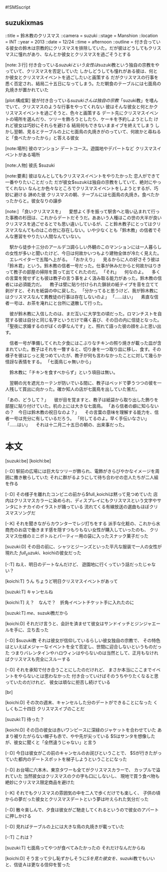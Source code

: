 #!SMSscript

## suzukixmas

::title = 鈴木教のクリスマス
::camera = suzuki
::stage = Manshion
::location = INT
::year = 2013
::date = 12/24
::time = afternoon
::outline = 付き合っている彼女の鈴木は宗教的にクリスマスを排除していた。だが彼はどうしてもクリスマスに憧れがあり、なんとか彼女とクリスマスを過ごそうとする

[note:３行]
付き合っている$suzukiという女性は$suzuki教という独自の宗教をやっていて、クリスマスを否定していた
しかしどうしても憧れがある彼は、何とか彼女とクリスマスイベントを過ごしたいと画策する
だがクリスマスの行事を悉く否定され、結局二十五日になってしまう。ただ朝食のテーブルには七面鳥の丸焼きが置かれていた

[plot:構成案]
彼が付き合っている$suzukiさんは独自の宗教「$suzuki教」を嗜んでいて、クリスマスのような行事をやってくれない
彼はそんな彼女と何とかクリスマスイベントを過ごそうと、色々と画策する
デート先にクリスマスイベントの場所を選んだり、ツリーを飾ろうとしたり、ケーキを予約しようとした
けれど彼女は巧妙にそれらを避ける
結局何もできないままイブを終えてしまう
しかし翌朝、見るとテーブルの上に七面鳥の丸焼きがのっていて、何故かと尋ねると「食べたかったから」と答える彼女

[note:場所]
彼のマンション
デートコース。遊園地やデパートなど
クリスマスイベントがある場所

[note:人物]
彼氏
$suzuki

[note:要素]
彼はなんとしてもクリスマスイベントをやりたかった
恋人ができて一番やりたいことだった
だが彼女$suzukiは独自の宗教をしていて、絶対にやってくれない
なんとか色々なところでクリスマスイベントをしようとするが、巧妙に避ける
諦めた彼
クリスマスの朝、テーブルには七面鳥の丸焼き。食べたかったからと。彼女なりの譲歩

[note:]
「良いクリスマスを」
　愛想よく手を振って駅舎へと吸い込まれて行った事務の杉田は、これからデートだそうだ。ああいう人種はこの世の大半が良いクリスマスを過ごせるとでも思い違いしているが、こと鈴木教子にとってはクリスマスなんてものはこの世に存在しない。いや少なくとも「鈴木教」の信者でそんな悪習をやりたい人間なんていない。

　駅から徒歩十三分のアールデコ調らしい外観のこのマンションには一人暮らしの女性が多いと聞いたけど、今日は何故かいつもより建物全体が冷たく見えた。
　エレベイターで五階へ上がる。
「おかえり」
　見るからに人の好さそう彼は「鈴木君」という。鈴木教の信者一号だった。仕事が休みだからと何故かはりきって教子の部屋の掃除を買って出てくれたのだ。
「それ」
　何なのよ。
　多くの言葉を発せずとも彼は教子の言う事をよく汲み取る能力があった。鈴木教の信者には必須能力だ。
　教子は壁に貼り付けられた鎖状の紙テイプを音を立てて剥がすと、それを紙袋の中に戻した。
「分かってると思うけど、我が鈴木教にはクリスマスなんて異教徒の行事は存在しないのよ」
「……はい」
　素直な信者一号は、お茶を淹れにと台所に退散して行った。

　彼が鈴木教に入信したのは、まだ互いに大学生の頃だった。ロマンチストを自覚する彼は自分と同じ名字というだけで痛く喜び、その日の内に信徒となった。「聖夜に求婚するのがぼくの夢なんです」と、照れて語った彼の顔をふと思い出す。

　信者一号が準備してくれた夕食にはこぶりなチキンの照り焼きが載った皿が含まれていた。教子はそれを一瞥すると、切り身を一つ取り皿に移し、食す。その様子を彼はじっと見つめていたが、教子が何も言わなかったことに対して幾らか怪訝な表情をする。
「七面鳥じゃ無いから」

　鈴木教に「チキンを食すべからず」という項目は無い。

　翌朝の光を遮光カーテンが防いでいる間に、教子はベッドで夢うつつの彼を一人残して買出に向かった。確か知人の店が七面鳥を出していた筈だ。

「あの、どうして？」
　彼が目を覚ますと、教子は紙袋から取り出した飾りを部屋に貼り付けていた。机の上には大きな七面鳥。
「あら信者の癖に知らないの？　今日は鈴木教の祝日なのよ？」
　その言葉の意味を理解する能力を、信者一号は充分に有しているだろう。
「何してるのよ。早く手伝いなさい」
「……はい」
　それは十二月二十五日の朝の、出来事だった。

# 本文

[suzuki:be]
[koichi:be]

[-:D]
駅前の広場には巨大なツリーが飾られ、電飾がきらびやかなイメージを周囲に撒き散らしていた
それに群がるようにして待ち合わせの恋人たちが二人組を作る

[-:D]
その様子を離れたコンビニの前から$full_koichiは黙って見つめていた
店内はクリスマスカラーに染められ、ディスプレイにもクリスマスという文字やサンタにトナカイのイラストが踊っている
流れてくる有線放送の選曲もほぼクリスマスソングだ

[-:K]
それを聞きながらカウンターでレジ打ちをする
派手な化粧の、これから水商売のお店で働きます感を隠すつもりもない女性が購入していったのも、
クリスマス仕様のミニボトルとパーティー用の袋に入ったスナック菓子だった

[suzuki:D]
その目の前に、シャツとジーンズといった平凡な服装で一人の女性が現れた
$full_suzuki、$koichiの彼女だった

[-:T]
ねえ、明日のデートなんだけど、
遊園地に行くっていう話だったじゃない？

[koichi:T]
うん
ちょうど明日クリスマスイベントがあって

[suzuki:T]
キャンセルね

[koichi:T]
え？　なんで？　折角イベントチケット手に入れたのに

[suzuki:T]
$me、$suzuki教だから

[koichi:D]
それだけ言うと、会計を済ませて彼女はサンドイッチとジンジャエールを手に、立ち去った

[-:D]
$suzuki教
それは彼女が信仰しているらしい彼女独自の宗教で、
その特色はといえばメジャーなイベントを全て否定し、世間に迎合しないというものだった
つまりバレンタインやハロウィンはやらないのは当然として、正月もなければクリスマスも完全にスルーする

[-:D]
それを承知で付き合うことにしたのだけれど、
まさか本当にここまでイベントをやらないとは思わなかった
付き合っていけばそのうちやりたくなると思っていたのだけれど、
彼女は頑なに拒否し続けている

[br]

[koichi:D]
その次の週末、キャンセルした分のデートができることになった
くしくも二十四日
クリスマスイブのことだ

[suzuki:T]
待った？

[koichi:D]
その日の彼女は赤いワンピースに深緑のジャケットを合わせていた
あまり被りたがらない帽子も赤で、やや先が尖っている
$Sはサンタを想像したが、彼女に聞くと「全然違うじゃない」と言う

[-:D]
今日は彼女がこの前のキャンセルのお詫びということで、
$Sが行きたがっていた都内のデートスポットを梯子しようということになった

[-:D]
お台場に六本木、東京タワーも全てがクリスマスカラーで、
カップルで溢れていた
当然彼女はクリスマスのクの字も口にしないし、
現地で買う食べ物も絶妙にクリスマス限定商品を避けた

[-:K]
それでもクリスマスの雰囲気の中を二人で歩くだけでも楽しく、
子供の頃からの夢だった彼女とクリスマスデートという夢は叶えられた気分だった

[-:D]
散々楽しんで、夕食は彼女がご馳走してくれるというので彼女のアパートに押しかける

[-:D]
見ればテーブルの上には大きな鳥の丸焼きが載っていた

[-:T]
これは？

[suzuki:T]
七面鳥ってやつが食べてみたかったの
それだけなんだからね

[koichi:D]
そう言って少し恥ずかしそうに$Sを見た彼女を、$suzuki教でもいいと、信徒Ａは更なる信仰を誓った
